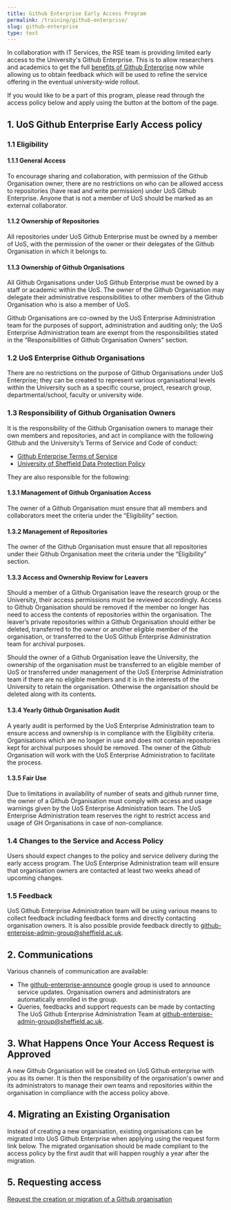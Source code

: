 ```yaml
---
title: Github Enterprise Early Access Program
permalink: /training/github-enterprise/
slug: github-enterprise
type: text
---
```


In collaboration with IT Services, the RSE team is providing limited early access to the University's Github Enterprise.
This is to allow researchers and academics to get the full
[benefits of Github Enterprise](https://docs.github.com/en/get-started/learning-about-github/githubs-plans#github-enterprise)
now while allowing us to obtain feedback which will be used to refine the service offering in the eventual
university-wide rollout.

If you would like to be a part of this program, please read through the access policy below and apply using the button
at the bottom of the page.

## 1. UoS Github Enterprise Early Access policy

### 1.1 Eligibility

#### 1.1.1 General Access

To encourage sharing and collaboration, with permission of the Github Organisation owner, there are no restrictions on
who can be allowed access to repositories (have read and write permission) under UoS Github Enterprise. Anyone that is
not a member of UoS should be marked as an external collaborator.

#### 1.1.2 Ownership of Repositories

All repositories under UoS Github Enterprise must be owned by a member of UoS, with the permission of the owner or their
delegates of the Github Organisation in which it belongs to.

#### 1.1.3 Ownership of Github Organisations

All Github Organisations under UoS Github Enterprise must be owned by a staff or academic within the UoS. The owner of
the Github Organisation may delegate their administrative responsibilities to other members of the Github Organisation
who is also a member of UoS.

Github Organisations are co-owned by the UoS Enterprise Administration team for the purposes of support, administration
and auditing only; the UoS Enterprise Administration team are exempt from the responsibilities stated in the
“Responsibilities of Github Organisation Owners” section.

### 1.2 UoS Enterprise Github Organisations

There are no restrictions on the purpose of Github Organisations under UoS Enterprise; they can be created to represent
various organisational levels within the University such as a specific course, project, research group,
departmental/school, faculty or university wide.

### 1.3 Responsibility of Github Organisation Owners

It is the responsibility of the Github Organisation owners to manage their own members and repositories, and act in
compliance with the following Github and the University’s Terms of Service and Code of conduct:

- [Github Enterprise Terms of Service](https://docs.github.com/en/site-policy/github-terms/github-corporate-terms-of-service)
- [University of Sheffield Data Protection Policy](https://www.sheffield.ac.uk/media/17203/download?attachment)

They are also responsible for the following:

#### 1.3.1 Management of Github Organisation Access

The owner of a Github Organisation must ensure that all members and collaborators meet the criteria under the
“Eligibility” section.

#### 1.3.2 Management of Repositories

The owner of the Github Organisation must ensure that all repositories under their Github Organisation meet the criteria
under the “Eligibility” section.

#### 1.3.3 Access and Ownership Review for Leavers

Should a member of a Github Organisation leave the research group or the University, their access permissions must be
reviewed accordingly. Access to Github Organisation should be removed if the member no longer has need to access the
contents of repositories within the organisation. The leaver’s private repositories within a Github Organisation should
either be deleted, transferred to the owner or another eligible member of the organisation, or transferred to the UoS
Github Enterprise Administration team for archival purposes.

Should the owner of a Github Organisation leave the University, the ownership of the organisation must be transferred to
an eligible member of UoS or transferred under management of the UoS Enterprise Administration team if there are no
eligible members and it is in the interests of the University to retain the organisation. Otherwise the organisation
should be deleted along with its contents.

#### 1.3.4 Yearly Github Organisation Audit

A yearly audit is performed by the UoS Enterprise Administration team to ensure access and ownership is in compliance
with the Eligibility criteria. Organisations which are no longer in use and does not contain repositories kept for
archival purposes should be removed. The owner of the Github Organisation will work with the UoS Enterprise
Administration to facilitate the process.

#### 1.3.5 Fair Use

Due to limitations in availability of number of seats and github runner time, the owner of a Github Organisation must
comply with access and usage warnings given by the UoS Enterprise Administration team. The UoS Enterprise Administration
team reserves the right to restrict access and usage of GH Organisations in case of non-compliance.

### 1.4 Changes to the Service and Access Policy

Users should expect changes to the policy and service delivery during the early access program. The UoS Enterprise
Administration team will ensure that organisation owners are contacted at least two weeks ahead of upcoming changes.

### 1.5 Feedback

UoS Github Enterprise Administration team will be using various means to collect feedback including feedback forms and
directly contacting organisation owners. It is also possible provide feedback directly
to [github-enterpise-admin-group@sheffield.ac.uk](mailto:github-enterpise-admin-group@sheffield.ac.uk).

## 2. Communications

Various channels of communication are available:

- The [github-enterprise-announce](https://groups.google.com/a/sheffield.ac.uk/g/github-enterprise-announce-group)
  google group is used to announce service updates. Organisation owners and administrators are automatically enrolled in
  the group.
- Queries, feedbacks and support requests can be made by contacting The UoS Github Enterprise Administration Team
  at [github-enterpise-admin-group@sheffield.ac.uk](mailto:github-enterpise-admin-group@sheffield.ac.uk).

## 3. What Happens Once Your Access Request is Approved

A new Github Organisation will be created on UoS Github enterprise with you as its owner. It is then the responsibility
of the organisation's owner and its administrators to manage their own teams and repositories within the organisation in
compliance with the access policy above.

## 4. Migrating an Existing Organisation

Instead of creating a new organisation, existing organisations can be migrated into UoS Github Enterprise when applying
using the request form link below. The migrated organisation should be made compliant to the access policy by the first
audit that will happen roughly a year after the migration.

## 5. Requesting access

<a href="https://forms.gle/BS7uSbVpd7mCFAh69" class="btn btn-primary">Request the creation or migration of a Github
organisation</a>
